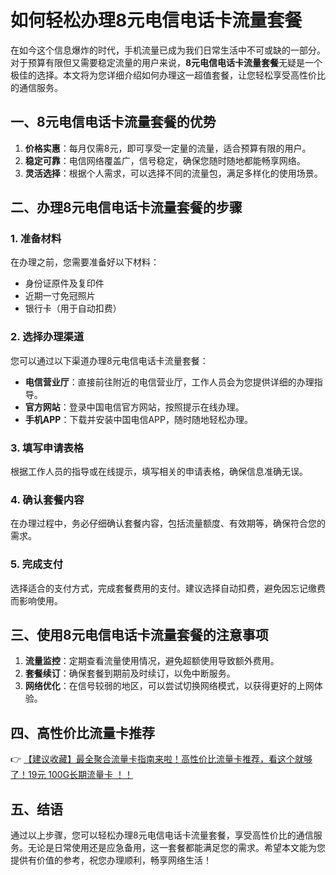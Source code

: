 # 如何轻松办理8元电信电话卡流量套餐

在如今这个信息爆炸的时代，手机流量已成为我们日常生活中不可或缺的一部分。对于预算有限但又需要稳定流量的用户来说，**8元电信电话卡流量套餐**无疑是一个极佳的选择。本文将为您详细介绍如何办理这一超值套餐，让您轻松享受高性价比的通信服务。

## 一、8元电信电话卡流量套餐的优势

1. **价格实惠**：每月仅需8元，即可享受一定量的流量，适合预算有限的用户。
2. **稳定可靠**：电信网络覆盖广，信号稳定，确保您随时随地都能畅享网络。
3. **灵活选择**：根据个人需求，可以选择不同的流量包，满足多样化的使用场景。

## 二、办理8元电信电话卡流量套餐的步骤

### 1. 准备材料
在办理之前，您需要准备好以下材料：
- 身份证原件及复印件
- 近期一寸免冠照片
- 银行卡（用于自动扣费）

### 2. 选择办理渠道
您可以通过以下渠道办理8元电信电话卡流量套餐：
- **电信营业厅**：直接前往附近的电信营业厅，工作人员会为您提供详细的办理指导。
- **官方网站**：登录中国电信官方网站，按照提示在线办理。
- **手机APP**：下载并安装中国电信APP，随时随地轻松办理。

### 3. 填写申请表格
根据工作人员的指导或在线提示，填写相关的申请表格，确保信息准确无误。

### 4. 确认套餐内容
在办理过程中，务必仔细确认套餐内容，包括流量额度、有效期等，确保符合您的需求。

### 5. 完成支付
选择适合的支付方式，完成套餐费用的支付。建议选择自动扣费，避免因忘记缴费而影响使用。

## 三、使用8元电信电话卡流量套餐的注意事项

1. **流量监控**：定期查看流量使用情况，避免超额使用导致额外费用。
2. **套餐续订**：确保套餐到期前及时续订，以免中断服务。
3. **网络优化**：在信号较弱的地区，可以尝试切换网络模式，以获得更好的上网体验。

## 四、高性价比流量卡推荐

👉 [【建议收藏】最全聚合流量卡指南来啦！高性价比流量卡推荐，看这个就够了！19元 100G长期流量卡 ！！](https://bit.ly/Liuliangka)

## 五、结语

通过以上步骤，您可以轻松办理8元电信电话卡流量套餐，享受高性价比的通信服务。无论是日常使用还是应急备用，这一套餐都能满足您的需求。希望本文能为您提供有价值的参考，祝您办理顺利，畅享网络生活！